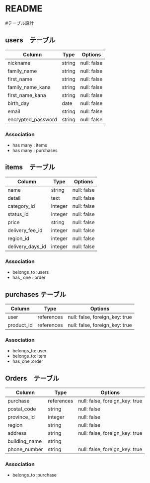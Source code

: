 # README


#テーブル設計

## users　テーブル

| Column                |  Type   |  Options    |
| --------------------- | ------- | ----------- |
| nickname              | string  | null: false |
| family_name           | string  | null: false |
| first_name            | string  | null: false |
| family_name_kana      | string  | null: false |
| first_name_kana       | string  | null: false |
| birth_day             | date    | null: false |
| email                 | string  | null: false |
| encrypted_password    | string  | null: false |


### Association

- has many : items
- has many : purchases




## items　テーブル

| Column           |  Type   | Options     |
| ---------------- |-------- | ------------|
| name             | string  | null: false |
| detail           | text    | null: false |
| category_id      | integer | null: false |
| status_id        | integer | null: false |
| price            | string  | null: false |
| delivery_fee_id  | integer | null: false |
| region_id        | integer | null: false |
| delivery_days_id | integer | null: false |

### Association

- belongs_to :users
- has_ one : order



## purchases テーブル

| Column        |  Type      |  Options                       |
|-------------- | ---------- | ------------------------------ |
| user          | references | null: false, foreign_key: true | 
| product_id    | references | null: false, foreign_key: true |

### Association

- belongs_to: user
- belongs_to: item
- has_one :order



## Orders　テーブル

| Column        |  Type      |  Options                       |
|-------------- | ---------- | ------------------------------ |
| purchase      | references | null: false, foreign_key: true |
| postal_code   | string     | null: false                    |
| province_id   | integer    | null: false                    |
| region        | string     | null: false                    |
| address       | string     | null: false, foreign_key: true |
| building_name | string     |                                | 
| phone_number  | string     | null: false, foreign_key: true |

### Association

- belongs_to :purchase
